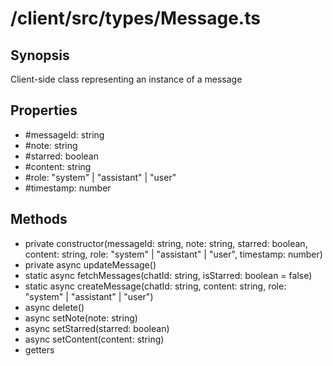 # /client/src/types/Message.ts

## Synopsis
Client-side class representing an instance of a message

## Properties
- #messageId: string
- #note: string
- #starred: boolean
- #content: string
- #role: "system" | "assistant" | "user"
- #timestamp: number

## Methods
- private constructor(messageId: string, note: string, starred: boolean, content: string, 
                      role: "system" | "assistant" | "user", timestamp: number)
- private async updateMessage()
- static async fetchMessages(chatId: string, isStarred: boolean = false)
- static async createMessage(chatId: string, content: string, role: "system" | "assistant" | "user")
- async delete()
- async setNote(note: string)
- async setStarred(starred: boolean)
- async setContent(content: string)
- getters